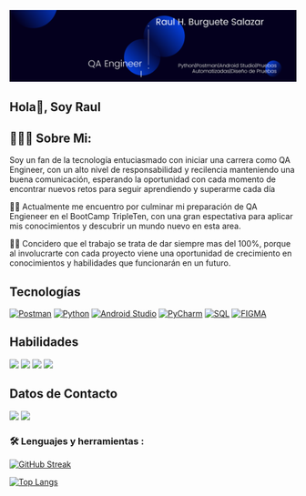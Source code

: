 ![](https://github.com/Raul-qa-Burguete/Raul-qa-Burguete/blob/main/Banner%20de%20Linkedin%20Moderno%20para%20Arquitecto%20Azul%20y%20Blanco.png)


## Hola👋, Soy Raul 

## 🧑🏻‍💻 Sobre Mi:


Soy un fan de la tecnología entuciasmado con iniciar una carrera como QA Engineer, con un alto nivel de responsabilidad y recilencia manteniendo una buena comunicación, esperando la oportunidad con cada momento de encontrar nuevos retos para seguir aprendiendo y superarme cada día 

👨‍🏫 Actualmente me encuentro por culminar mi preparación de QA Engieneer en el BootCamp TripleTen, con una gran espectativa para aplicar mis conocimientos y descubrir un mundo nuevo en esta area. 

👍🏼 Concidero que el trabajo se trata de dar siempre mas del 100%, porque al involucrarte con cada proyecto viene una oportunidad de crecimiento en conocimientos y habilidades que funcionarán en un futuro.



## Tecnologías

[![Postman](https://img.shields.io/badge/Postman-FF6C37?style=for-the-badge&logo=Postman&logoColor=white)]()
[![Python](https://img.shields.io/badge/Python-1C43C5?style=for-the-badge&logo=Python&logoColor=white)]()
[![Android Studio](https://img.shields.io/badge/Android_Studio-51E70C?style=for-the-badge&logo=Android&logoColor=white)]()
[![PyCharm](https://img.shields.io/badge/PyCharm-D0E70C?style=for-the-badge&logo=PyCharm&logoColor=white)]()
[![SQL](https://img.shields.io/badge/SQL-E7AF0C?style=for-the-badge&logo=SQL&logoColor=white)]()
[![FIGMA](https://img.shields.io/badge/Figma-0C66E7?style=for-the-badge&logo=Figma&logoColor=white)]()


## Habilidades
[![](https://img.shields.io/badge/Diseño_de_pruebas-22F0E9?style=for-the-badge&logo=Work&logoColor=white)]()
[![](https://img.shields.io/badge/Pruebas_Aplicaciones_Web-22F0E9?style=for-the-badge&logo=Work&logoColor=white)]()
[![](https://img.shields.io/badge/Pruebas_Aplicaciónes_Moviles-22F0E9?style=for-the-badge&logo=Work&logoColor=white)]()
[![](https://img.shields.io/badge/Pruebas_API-22F0E9?style=for-the-badge&logo=Work&logoColor=white)]()

## Datos de Contacto

[![](https://img.shields.io/badge/Whatsapp-0DA419?style=for-the-badge&logo=Whatsapp&logoColor=white)](https://wa.me/+522224018205)
[![](https://img.shields.io/badge/linkedin-0e76a8?style=for-the-badge&logo=linkedin&logoColor=white)](https://www.linkedin.com/in/qa-raul-burguete)

### :hammer_and_wrench: Lenguajes y herramientas :
[![GitHub Streak](http://github-readme-streak-stats.herokuapp.com?user=Raul-qa-Burguete&theme=dark&background=000000)](https://git.io/streak-stats)

[![Top Langs](https://github-readme-stats.vercel.app/api/top-langs/?username=Raul-qa-Burguete&layout=compact&theme=vision-friendly-dark)](https://github.com/anuraghazra/github-readme-stats)
<!--
**Raul-qa-Burguete/Raul-qa-Burguete** is a ✨ _special_ ✨ repository because its `README.md` (this file) appears on your GitHub profile.

Here are some ideas to get you started:

-
- 🌱 I’m currently learning new 
- 👯 I’m looking to collaborate on ...
- 🤔 I’m looking for help with ...
- 💬 Ask me about ...
- 📫 How to reach me: ...
- 😄 Pronouns: ...
- ⚡ Fun fact: ...
-->
